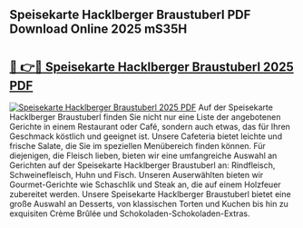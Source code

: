 ## Speisekarte Hacklberger Braustuberl PDF Download Online 2025 mS35H

# <h2><a href="http://gcd14ye.nevu.top/?p=Speisekarte+Hacklberger+Braustuberl">🔗 👉🔴 Speisekarte Hacklberger Braustuberl 2025 PDF</a></h2>

[![Speisekarte Hacklberger Braustuberl 2025 PDF](https://i.imgur.com/dBaPXMq.png)](http://gcd14ye.nevu.top/?p=Speisekarte+Hacklberger+Braustuberl)
Auf der Speisekarte Hacklberger Braustuberl finden Sie nicht nur eine Liste der angebotenen Gerichte in einem Restaurant oder Café, sondern auch etwas, das für Ihren Geschmack köstlich und geeignet ist. Unsere Cafeteria bietet leichte und frische Salate, die Sie im speziellen Menübereich finden können. Für diejenigen, die Fleisch lieben, bieten wir eine umfangreiche Auswahl an Gerichten auf der Speisekarte Hacklberger Braustuberl an: Rindfleisch, Schweinefleisch, Huhn und Fisch. Unseren Auserwählten bieten wir Gourmet-Gerichte wie Schaschlik und Steak an, die auf einem Holzfeuer zubereitet werden. Unsere Speisekarte Hacklberger Braustuberl bietet eine große Auswahl an Desserts, von klassischen Torten und Kuchen bis hin zu exquisiten Crème Brûlée und Schokoladen-Schokoladen-Extras.
